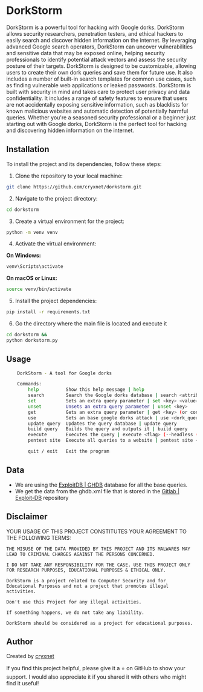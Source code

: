 # DorkStorm

DorkStorm is a powerful tool for hacking with Google dorks. DorkStorm allows security researchers, penetration testers, and ethical hackers to easily search and discover hidden information on the internet. By leveraging advanced Google search operators, DorkStorm can uncover vulnerabilities and sensitive data that may be exposed online, helping security professionals to identify potential attack vectors and assess the security posture of their targets. DorkStorm is designed to be customizable, allowing users to create their own dork queries and save them for future use. It also includes a number of built-in search templates for common use cases, such as finding vulnerable web applications or leaked passwords. DorkStorm is built with security in mind and takes care to protect user privacy and data confidentiality. It includes a range of safety features to ensure that users are not accidentally exposing sensitive information, such as blacklists for known malicious websites and automatic detection of potentially harmful queries. Whether you're a seasoned security professional or a beginner just starting out with Google dorks, DorkStorm is the perfect tool for hacking and discovering hidden information on the internet.

## Installation

To install the project and its dependencies, follow these steps:

1. Clone the repository to your local machine:

```bash
git clone https://github.com/cryxnet/dorkstorm.git
```

2. Navigate to the project directory:

```bash
cd dorkstorm
```

3. Create a virtual environment for the project:

```bash
python -m venv venv
```

4. Activate the virtual environment:

**On Windows:**

```bash
venv\Scripts\activate
```

**On macOS or Linux:**

```bash
source venv/bin/activate
```

5. Install the project dependencies:

```bash
pip install -r requirements.txt
```

6. Go the directory where the main file is located and execute it

```bash
cd dorkstorm &&
python dorkstorm.py
```

## Usage

```bash
    DorkStorm - A tool for Google dorks

    Commands:
        help          Show this help message | help
        search        Search the Google dorks database | search <attribute> <value>
        set           Sets an extra query parameter | set <key> <value>
        unset         Unsets an extra query parameter | unset <key>
        get           Gets an extra query parameter | get <key> (or configs to get all)
        use           Sets an base google dorks attack | use <dork_query_id>
        update query  Updates the query database | update query
        build query   Builds the query and outputs it | build query
        execute       Executes the query | execute <flag> (--headless (--limit pages), --browser)
        pentest site  Execute all queries to a website | pentest site <domain>

        quit / exit   Exit the program
```

## Data

-   We are using the [ExploitDB | GHDB](https://www.exploit-db.com/google-hacking-database) database for all the base queries.
-   We get the data from the ghdb.xml file that is stored in the [Gitlab | Exploit-DB](https://gitlab.com/exploit-database/exploitdb/-/blob/main/ghdb.xml) repository

## Disclaimer

YOUR USAGE OF THIS PROJECT CONSTITUTES YOUR AGREEMENT TO THE FOLLOWING TERMS:

    THE MISUSE OF THE DATA PROVIDED BY THIS PROJECT AND ITS MALWARES MAY LEAD TO CRIMINAL CHARGES AGAINST THE PERSONS CONCERNED.

    I DO NOT TAKE ANY RESPONSIBILITY FOR THE CASE. USE THIS PROJECT ONLY FOR RESEARCH PURPOSES, EDUCATIONAL PURPOSES & ETHICAL ONLY.

    DorkStorm is a project related to Computer Security and for Educational Purposes and not a project that promotes illegal activities.

    Don't use this Project for any illegal activities.

    If something happens, we do not take any liability.

    DorkStorm should be considered as a project for educational purposes.

## Author

Created by [cryxnet](https://cryxnet.com/)

If you find this project helpful, please give it a ⭐️ on GitHub to show your support.
I would also appreciate it if you shared it with others who might find it useful!
